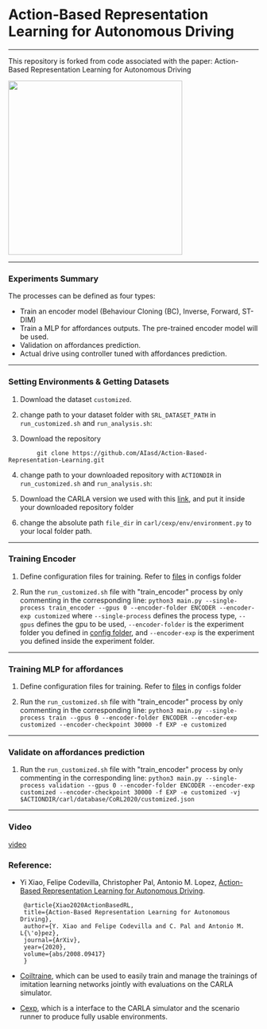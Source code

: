 # Action-Based Representation Learning for Autonomous Driving

-------------------------------------------------------------
This repository is forked from code associated with the paper: Action-Based Representation Learning for Autonomous Driving

 <img src="driving_clip.gif" height="350">


-------------------------------------------------------------
### Experiments Summary

The processes can be defined as four types:

 * Train an encoder model (Behaviour Cloning (BC), Inverse, Forward, ST-DIM)
 * Train a MLP for affordances outputs. The pre-trained encoder model will be used.
 * Validation on affordances prediction.
 * Actual drive using controller tuned with affordances prediction.


-------------------------------------------------------------
### Setting Environments & Getting Datasets

1. Download the dataset `customized`.

2. change path to your dataset folder with `SRL_DATASET_PATH` in `run_customized.sh` and `run_analysis.sh`:

3. Download the repository
```
        git clone https://github.com/AIasd/Action-Based-Representation-Learning.git
```
4. change path to your downloaded repository with `ACTIONDIR` in `run_customized.sh` and `run_analysis.sh`:


5. Download the CARLA version we used with this [link](https://drive.google.com/file/d/1m4J2yJqL7QcCfaxvMh8erLzdGEyFC5mg/view?usp=sharing), and put it inside your downloaded repository folder

6. change the absolute path `file_dir` in `carl/cexp/env/environment.py` to your local folder path.
-------------------------------------------------------------
### Training Encoder

1. Define configuration files for training. Refer to [files](https://github.com/AIasd/Action-Based-Representation-Learning/tree/master/configs/ENCODER) in configs folder

2. Run the `run_customized.sh` file with "train_encoder" process by only commenting in the corresponding line: `python3 main.py --single-process train_encoder --gpus 0 --encoder-folder ENCODER --encoder-exp customized` where `--single-process` defines the process type, `--gpus` defines the gpu to be used, `--encoder-folder` is the experiment folder you defined in [config folder](https://github.com/AIasd/Action-Based-Representation-Learning/tree/master/configs), and `--encoder-exp` is the experiment you defined inside the experiment folder.

-------------------------------------------------------------
### Training MLP for affordances

1. Define configuration files for training. Refer to [files](https://github.com/AIasd/Action-Based-Representation-Learning/tree/master/configs/EXP) in configs folder

2. Run the `run_customized.sh` file with "train_encoder" process by only commenting in the corresponding line: `python3 main.py --single-process train --gpus 0 --encoder-folder ENCODER --encoder-exp customized --encoder-checkpoint 30000 -f EXP -e customized`

-------------------------------------------------------------
### Validate on affordances prediction

1. Run the `run_customized.sh` file with "train_encoder" process by only commenting in the corresponding line: `python3 main.py --single-process validation --gpus 0 --encoder-folder ENCODER --encoder-exp customized --encoder-checkpoint 30000 -f EXP -e customized -vj $ACTIONDIR/carl/database/CoRL2020/customized.json`

-------------------------------------------------------------


### Video
[video](https://www.youtube.com/watch?v=fFywCMlLbyE)

### Reference:
 * Yi Xiao, Felipe Codevilla, Christopher Pal, Antonio M. Lopez, [Action-Based Representation Learning for Autonomous Driving](https://arxiv.org/abs/2008.09417).

        @article{Xiao2020ActionBasedRL,
        title={Action-Based Representation Learning for Autonomous Driving},
        author={Y. Xiao and Felipe Codevilla and C. Pal and Antonio M. L{\'o}pez},
        journal={ArXiv},
        year={2020},
        volume={abs/2008.09417}
        }
 * [Coiltraine](https://github.com/felipecode/coiltraine), which can be used to easily train and manage the trainings of imitation learning networks jointly with evaluations on the CARLA simulator.
 * [Cexp](https://github.com/felipecode/cexp), which is a interface to the CARLA simulator and the scenario runner to produce fully usable environments.
